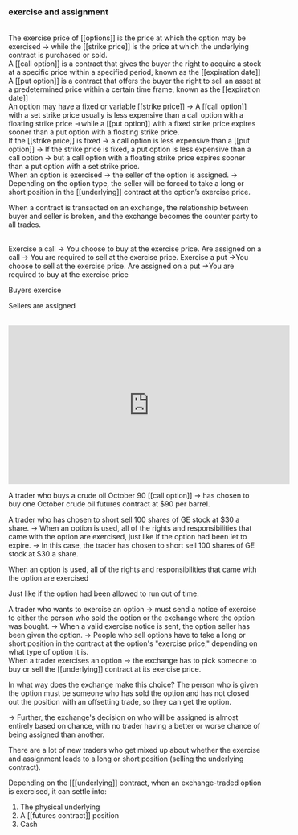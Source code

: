 
### exercise and assignment 
<br>
The exercise price of [[options]] is the price at which the option may be exercised
-> while the [[strike price]] is the price at which the underlying contract is purchased or sold.  
<br>
A [[call option]] is a contract that gives the buyer the right to acquire a stock at a specific price within a specified period, known as the [[expiration date]]
<br>
A [[put option]] is a contract that offers the buyer the right to sell an asset at a predetermined price within a certain time frame, known as the [[expiration date]] 
<br>
An option may have a fixed or variable [[strike price]]
-> A [[call option]] with a set strike price usually is less expensive than a call option with a floating strike price
->while a [[put option]] with a fixed strike price expires sooner than a put option with a floating strike price.
<br>
If the [[strike price]] is fixed
-> a call option is less expensive than a [[put option]]
-> If the strike price is fixed, a put option is less expensive than a call option
-> but a call option with a floating strike price expires sooner than a put option with a set strike price. 
<br>
When an option is exercised
-> the seller of the option is assigned.
-> Depending on the option type, the seller will be forced to take a long or short position in the [[underlying]] contract at the option’s exercise price.


<p>When a contract is transacted on an exchange, the relationship between buyer and seller is broken, and the exchange becomes the counter party to all trades.</p>
<br>
Exercise a call		-> You choose to buy at the exercise price.
Are assigned on a call -> You are required to sell at the exercise price.
Exercise a put		->You choose to sell at the exercise price.
Are assigned on a put	->You are required to buy at the exercise price
<br>
<p>Buyers exercise</p>
<p>Sellers are assigned</p>
<br>
<iframe width="560" height="315" src="https://www.youtube.com/embed/4ZX6GwTD814" title="YouTube video player" frameborder="0" allow="accelerometer; autoplay; clipboard-write; encrypted-media; gyroscope; picture-in-picture" allowfullscreen></iframe>
<br>

A trader who buys a crude oil October 90 [[call option]]
-> has chosen to buy one October crude oil futures contract at $90 per barrel.

A trader who has chosen to short sell 100 shares of GE stock at $30 a share.
-> When an option is used, all of the rights and responsibilities that came with the option are exercised, just like if the option had been let to expire.
-> In this case, the trader has chosen to short sell 100 shares of GE stock at $30 a share.

<p>When an option is used, all of the rights and responsibilities that came with the option are exercised</p>

Just like if the option had been allowed to run out of time.

A trader who wants to exercise an option
-> must send a notice of exercise to either the person who sold the option or the exchange where the option was bought.
-> When a valid exercise notice is sent, the option seller has been given the option.
-> People who sell options have to take a long or short position in the contract at the option's "exercise price," depending on what type of option it is.
<br>
When a trader exercises an option
-> the exchange has to pick someone to buy or sell the [[underlying]] contract at its exercise price.

<p>In what way does the exchange make this choice? The person who is given the option must be someone who has sold the option and has not closed out the position with an offsetting trade, so they can get the option.</p>

-> Further, the exchange's decision on who will be assigned is almost entirely based on chance, with no trader having a better or worse chance of being assigned than another.
<br>
<p>There are a lot of new traders who get mixed up about whether the exercise and assignment leads to a long or short position (selling the underlying contract).</p>

Depending on the [[[underlying]] contract, when an exchange-traded option
is exercised, it can settle into: 

1. The physical underlying
2. A [[futures contract]] position
3. Cash
